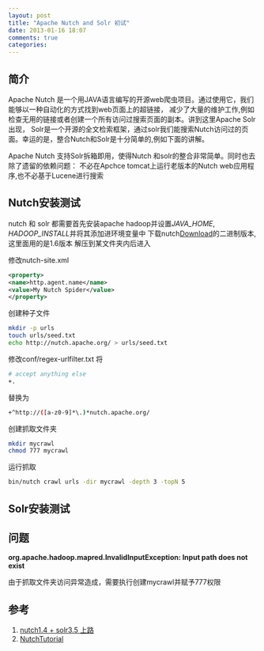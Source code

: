 ```yaml
---
layout: post
title: "Apache Nutch and Solr 初试"
date: 2013-01-16 18:07
comments: true
categories: 
---
```


## 简介

Apache Nutch 是一个用JAVA语言编写的开源web爬虫项目。通过使用它，我们能够以一种自动化的方式找到web页面上的超链接，
减少了大量的维护工作,例如检查无用的链接或者创建一个所有访问过搜索页面的副本。讲到这里Apache Solr出现，
Solr是一个开源的全文检索框架，通过solr我们能搜索Nutch访问过的页面。幸运的是，整合Nutch和Solr是十分简单的,例如下面的讲解。

Apache Nutch 支持Solr拆箱即用，使得Nutch 和solr的整合非常简单。同时也去除了遗留的依赖问题：
不必在Apchce tomcat上运行老版本的Nutch web应用程序,也不必基于Lucene进行搜索

## Nutch安装测试

nutch 和 solr 都需要首先安装apache hadoop并设置*JAVA_HOME*, *HADOOP_INSTALL*并将其添加进环境变量中
下载nutch[Download](http://mirror.bit.edu.cn/apache/nutch/)的二进制版本,这里面用的是1.6版本
解压到某文件夹内后进入

修改nutch-site.xml
```xml
<property>
<name>http.agent.name</name>
<value>My Nutch Spider</value>
</property>
```

创建种子文件
```bash
mkdir -p urls
touch urls/seed.txt
echo http://nutch.apache.org/ > urls/seed.txt
```

修改conf/regex-urlfilter.txt
将
```bash
# accept anything else
+.
```
替换为
```bash
+^http://([a-z0-9]*\.)*nutch.apache.org/
```

创建抓取文件夹
```bash
mkdir mycrawl
chmod 777 mycrawl
```

运行抓取
```bash
bin/nutch crawl urls -dir mycrawl -depth 3 -topN 5
```

## Solr安装测试

## 问题

**org.apache.hadoop.mapred.InvalidInputException: Input path does not exist**

由于抓取文件夹访问异常造成，需要执行创建mycrawl并赋予777权限

## 参考

1. [nutch1.4 + solr3.5 上路](http://blog.csdn.net/i5secs/article/details/7428050)
2. [NutchTutorial](http://wiki.apache.org/nutch/NutchTutorial)
